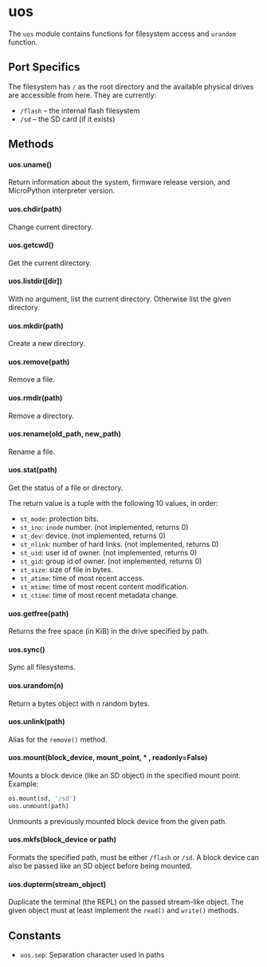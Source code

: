 # uos

The `uos` module contains functions for filesystem access and `urandom` function.

## Port Specifics

The filesystem has `/` as the root directory and the available physical drives are accessible from here. They are currently:

* `/flash` – the internal flash filesystem
* `/sd` – the SD card \(if it exists)

## Methods

#### uos.uname\()

Return information about the system, firmware release version, and MicroPython interpreter version.

#### uos.chdir\(path)

Change current directory.

#### uos.getcwd\()

Get the current directory.

#### uos.listdir\(\[dir\])

With no argument, list the current directory. Otherwise list the given directory.

#### uos.mkdir\(path)

Create a new directory.

#### uos.remove\(path)

Remove a file.

#### uos.rmdir\(path)

Remove a directory.

#### uos.rename\(old\_path, new\_path)

Rename a file.

#### uos.stat\(path)

Get the status of a file or directory.

The return value is a tuple with the following 10 values, in order:

* `st_mode`: protection bits.
* `st_ino`: `inode` number. \(not implemented, returns 0)
* `st_dev`: device. \(not implemented, returns 0)
* `st_nlink`: number of hard links. \(not implemented, returns 0)
* `st_uid`: user id of owner. \(not implemented, returns 0)
* `st_gid`: group id of owner. \(not implemented, returns 0)
* `st_size`: size of file in bytes.
* `st_atime`: time of most recent access.
* `st_mtime`: time of most recent content modification.
* `st_ctime`: time of most recent metadata change.

#### uos.getfree\(path)

Returns the free space \(in KiB) in the drive specified by path.

#### uos.sync\()

Sync all filesystems.

#### uos.urandom\(n)

Return a bytes object with n random bytes.

#### uos.unlink\(path)

Alias for the `remove()` method.

#### uos.mount\(block\_device, mount\_point, \* , readonly=False)

Mounts a block device \(like an SD object) in the specified mount point. Example:

```python
os.mount(sd, '/sd')
uos.unmount(path)
```

Unmounts a previously mounted block device from the given path.

#### uos.mkfs\(block\_device or path)

Formats the specified path, must be either `/flash` or `/sd`. A block device can also be passed like an SD object before being mounted.

#### uos.dupterm\(stream\_object)

Duplicate the terminal \(the REPL) on the passed stream-like object. The given object must at least implement the `read()` and `write()` methods.

## Constants

* `uos.sep`: Separation character used in paths


